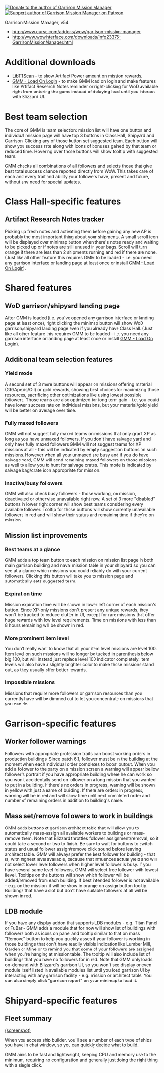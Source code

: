 [![Donate to the author of Garrison Mission Manager](https://www.paypal.com/en_US/i/btn/btn_donate_LG.gif)](https://www.paypal.com/cgi-bin/webscr?cn=Add+special+instructions+to+the+addon+author%28s%29&business=rowaasr13%40gmail.com&bn=PP-DonationsBF%3Abtn_donateCC_LG.gif%3ANonHosted&lc=US&cmd=_donations&rm=1&no_shipping=1&currency_code=USD&return=https%3A%2F%2Fwww.curse.com%2Faddons%2Fwow%2Fgarrison-mission-manager&cancel_return=https%3A%2F%2Fwww.curse.com%2Faddons%2Fwow%2Fgarrison-mission-manager&item_name=Garrison+Mission+Manager+%28from+Curse.com%29) [![Support author of Garrison Mission Manager on Patreon](https://media-elerium.cursecdn.com/attachments/192/601/support-on-patreon26.png)](https://www.patreon.com/rowaasr13)

Garrison Mission Manager, v54

* http://www.curse.com/addons/wow/garrison-mission-manager
* http://www.wowinterface.com/downloads/info23375-GarrisonMissionManager.html

# Additional downloads
* [LibTTScan](https://mods.curse.com/addons/wow/libttscan-1) - to show Artifact Power amount on mission rewards.
* [GMM - Load On Login](https://mods.curse.com/addons/wow/gmm-on-login) - to make GMM load on login and make features like Artifact Research Notes reminder or right-clicking for WoD available right from entering the game instead of delaying load until you interact with Blizzard UI.

# Best team selection
The core of GMM is team selection: mission list will have one button and individual mission page will have top 3 buttons in Class Hall, Shipyard and Garrison. Clicking any of those button set suggested team. Each button will show you success rate along with icons of bonuses gained by that team or reduced time. Hovering over those buttons will show tooltip with suggested team.

GMM checks all combinations of all followers and selects those that give best total success chance reported directly from WoW. This takes care of each and every trait and ability your followers have, present and future, without any need for special updates.

# Class Hall-specific features

## Artifact Research Notes tracker
Picking up fresh notes and activating them before gaining any new AP is probably the most important thing about your shipments. A small scroll icon will be displayed over minimap button when there's notes ready and waiting to be picked up or if notes are still unused in your bags. Scroll will turn orange if there are less than 2 shipments running and red if there are none. (Just like all other feature this requires GMM to be loaded -  i.e. you need any garrison interface or landing page at least once or install [GMM - Load On Login](https://mods.curse.com/addons/wow/gmm-on-login)).

# Shared features

## WoD garrison/shipyard landing page
After GMM is loaded (i.e. you've opened any garrison interface or landing page at least once), right clicking the minimap button will show WoD garrison/shipyard landing page even if you already have Class Hall. (Just like all other feature this requires GMM to be loaded -  i.e. you need any garrison interface or landing page at least once or install [GMM - Load On Login](https://mods.curse.com/addons/wow/gmm-on-login)).

## Additional team selection features

### Yield mode
A second set of 3 more buttons will appear on missions offering material (GR/Apexis/Oil) or gold rewards, showing best choices for maximizing those resources, sacrificing other optimizations like using lowest possible followers. Those teams are also optimized for long term gain - i.e. you could have lower success rate on individual missions, but your material/gold yield will be better on average over time.

### Fully maxed followers
GMM will not suggest fully maxed teams on missions that only grant XP as long as you have unmaxed followers. If you don't have salvage yard and only have fully maxed followers GMM will not suggest teams for XP missions at all - this will be indicated by empty suggestion buttons on such missions. However when all your unmaxed are busy and if you do have salvage yard, GMM will send remaining maxed followers on those missions as well to allow you to hunt for salvage crates. This mode is indicated by salvage bag/crate icon appropriate for mission.

### Inactive/busy followers
GMM will also check busy followers - those working, on mission, deactivated or otherwise unavailable right now. A set of 3 more "disabled" buttons in lower right corner will show best teams considering every available follower. Tooltip for those buttons will show currently unavailable followers in red and will show their status and remaining time if they're on mission.

## Mission list improvements

### Best teams at a glance
GMM adds a top team button to each mission on mission list page in both main garrison building and naval mission table in your shipyard so you can see at a glance which missions you could reliably do with your current followers. Clicking this button will take you to mission page and automatically sets suggested team.

### Expiration time
Mission expiration time will be shown in lower left corner of each mission's button. Since XP-only missions don't present any unique rewards, they won't be tracked to reduce clutter in UI, except for rare missions that offer huge rewards with low level requirements. Time on missions with less than 8 hours remaining will be shown in red.

### More prominent item level
You don't really want to know that all your item level missions are level 100. Item level on such missions will no longer be tucked in parenthesis below big 100, but will instead just replace level 100 indicator completely. Item levels will also have a slightly brighter color to make those missions stand out, as they usually offer better rewards.

### Impossible missions
Missions that require more followers or garrison resources than you currently have will be dimmed out to let you concentrate on missions that you can do.

# Garrison-specific features

## Worker follower warnings
Followers with appropriate profession traits can boost working orders in production buildings. Since patch 6.1, follower must be in the building at the moment when each individual order completes to boost output. When you add a follower to the party on a mission screen a warning will appear bellow follower's portrait if you have appropriate building where he can work so you won't accidentally send on follower on a long mission that you wanted to put in a building. If there's no orders in progress, warning will be shown in yellow with just a name of building. If there are orders in progress, warning will be in red and will show time until next completed order and number of remaining orders in addition to building's name.

## Mass set/remove followers to work in buildings
GMM adds buttons at garrison architect table that will allow you to automatically mass-assign all available workers to buildings or mass-remove them. Note that Blizzard throttles follower assignment/removal, so it could take a second or two to finish. Be sure to wait for buttons to switch states and usual follower assign/remove click sound before leaving architect table. GMM will always prefer the best follower for building - that is, with highest level available, because that influences actual yield and will not select lower level followers when higher level follower is busy. If you have several same level followers,  GMM will select free follower with lowest ilevel. Tooltips on the buttons will show which follower will be added/removed from each building. If best intended follower is not available - e.g. on the mission, it will be show in orange on assign button tooltip. Buildings that have a slot but don't have suitable followers at all will be shown in red.

## LDB module
If you have any display addon that supports LDB modules - e.g. Titan Panel or FuBar - GMM adds a module that for now will show list of buildings with followers both as icons on panel and tooltip similar to that on mass "Remove" button to help you quickly asses if your follower is working in those buildings that don't have readily visible indication like Lumber Mill, Garden or Mine or to remind you that some of your followers are assigned when you're hanging at mission table. The tooltip will also include list of buildings that you have no followers for in red. Note that GMM only loads on-demand with Blizzard's garrison UI, so you won't see display or even module itself listed in available modules list until you load garrison UI by interacting with any garrison facility - e.g. mission or architect table. You can also simply click "garrison report" on your minimap to load it.

# Shipyard-specific features

## Fleet summary
[(screenshot)](https://media-elerium.cursecdn.com/attachments/96/210/GMM_FleetSummary.png)

When you access ship builder, you'll see a number of each type of ships you have in chat window, so you can quickly decide what to build.

GMM aims to be fast and lightweight, keeping CPU and memory use to the minimum, requiring no configuration and generally just doing the right thing with a single click.